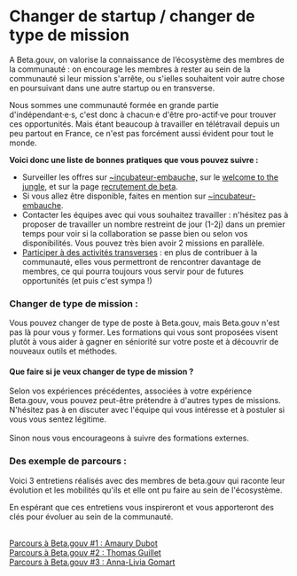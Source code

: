# Changer de startup / changer de type de mission

A Beta.gouv, on valorise la connaissance de l’écosystème des membres de la communauté : on encourage les membres à rester au sein de la communauté si leur mission s'arrête, ou s'ielles souhaitent voir autre chose en poursuivant dans une autre startup ou en transverse.

Nous sommes une communauté formée en grande partie d'indépendant·e·s, c'est donc à chacun·e d'être pro-actif·ve pour trouver ces opportunités. Mais étant beaucoup à travailler en télétravail depuis un peu partout en France, ce n'est pas forcément aussi évident pour tout le monde.

**Voici donc une liste de bonnes pratiques que vous pouvez suivre :**

* Surveiller les offres sur [\~incubateur-embauche,](https://mattermost.incubateur.net/betagouv/channels/incubateur-embauche) sur le [welcome to the jungle](https://www.welcometothejungle.com/fr/companies/communaute-beta-gouv), et sur la page [recrutement de beta](https://beta.gouv.fr/recrutement/).
* Si vous allez être disponible, faites en mention sur [\~incubateur-embauche](https://mattermost.incubateur.net/betagouv/channels/incubateur-embauche).
* Contacter les équipes avec qui vous souhaitez travailler : n'hésitez pas à proposer de travailler un nombre restreint de jour (1-2j) dans un premier temps pour voir si la collaboration se passe bien ou selon vos disponibilités. Vous pouvez très bien avoir 2 missions en parallèle.
* [Participer à des activités transverses](../actions-transverses/) : en plus de contribuer à la communauté, elles vous permettront de rencontrer davantage de membres, ce qui pourra toujours vous servir pour de futures opportunités (et puis c'est sympa !)

### Changer de type de mission :

Vous pouvez changer de type de poste à Beta.gouv, mais Beta.gouv n'est pas là pour vous y former. Les formations qui vous sont proposées visent plutôt à vous aider à gagner en séniorité sur votre poste et à découvrir de nouveaux outils et méthodes.

#### Que faire si je veux changer de type de mission ?

Selon vos expériences précédentes, associées à votre expérience Beta.gouv, vous pouvez peut-être prétendre à d'autres types de missions. N'hésitez pas à en discuter avec l'équipe qui vous intéresse et à postuler si vous vous sentez légitime.\
\
Sinon nous vous encourageons à suivre des formations externes.

### Des exemple de parcours :

Voici 3 entretiens réalisés avec des membres de beta.gouv qui raconte leur évolution et les mobilités qu'ils et elle ont pu faire au sein de l'écosystème.

En espérant que ces entretiens vous inspireront et vous apporteront des clés pour évoluer au sein de la communauté.

\
[Parcours à Beta.gouv #1 : Amaury Dubot](https://blog.beta.gouv.fr/general/2022/09/15/parcours-a-beta-gouv-fr-1-amaury-dubot/)\
[Parcours à Beta.gouv #2 : Thomas Guillet](https://blog.beta.gouv.fr/general/2022/09/15/parcours-a-beta-gouv-fr-2-thomas-guillet/)\
[Parcours à Beta.gouv #3 : Anna-Livia Gomart](https://blog.beta.gouv.fr/general/2022/09/15/parcours-a-beta-gouv-fr-3-anna-livia-gomart/)
